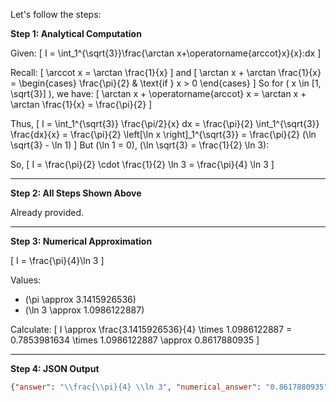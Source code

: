 Let's follow the steps:

**Step 1: Analytical Computation**

Given:
\[
I = \int_1^{\sqrt{3}}\frac{\arctan x+\operatorname{arccot}x}{x}\:dx
\]

Recall:
\[
\arccot x = \arctan \frac{1}{x}
\]
and
\[
\arctan x + \arctan \frac{1}{x} =
\begin{cases}
\frac{\pi}{2} & \text{if } x > 0
\end{cases}
\]
So for \( x \in [1, \sqrt{3}] \), we have:
\[
\arctan x + \operatorname{arccot} x = \arctan x + \arctan \frac{1}{x} = \frac{\pi}{2}
\]

Thus,
\[
I = \int_1^{\sqrt{3}} \frac{\pi/2}{x} dx = \frac{\pi}{2} \int_1^{\sqrt{3}} \frac{dx}{x} = \frac{\pi}{2} \left[\ln x \right]_1^{\sqrt{3}} = \frac{\pi}{2} (\ln \sqrt{3} - \ln 1)
\]
But \(\ln 1 = 0\), \(\ln \sqrt{3} = \frac{1}{2} \ln 3\):

So,
\[
I = \frac{\pi}{2} \cdot \frac{1}{2} \ln 3 = \frac{\pi}{4} \ln 3
\]

---

**Step 2: All Steps Shown Above**

Already provided.

---

**Step 3: Numerical Approximation**

\[
I = \frac{\pi}{4}\ln 3
\]

Values:
- \(\pi \approx 3.1415926536\)
- \(\ln 3 \approx 1.0986122887\)

Calculate:
\[
I \approx \frac{3.1415926536}{4} \times 1.0986122887 = 0.7853981634 \times 1.0986122887 \approx 0.8617880935
\]

---

**Step 4: JSON Output**

```json
{"answer": "\\frac{\\pi}{4} \\ln 3", "numerical_answer": "0.8617880935"}
```
